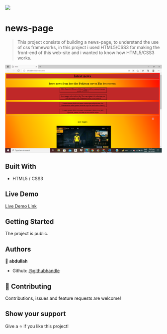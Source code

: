 ![](https://img.shields.io/badge/Microverse-blueviolet)

# news-page

> This project consists of building a news-page, to understand the use of css frameworks, in this project i used HTML5/CSS3 for making the front-end of this web-site and i wanted to know how HTML5/CSS3 works.

![Alt text](https://github.com/abdullah-FullStackDev/news/blob/main/ss.png)

## Built With

- HTML5 / CSS3

## Live Demo

[Live Demo Link](https://abdullah-fullstackdev.github.io/news/)

## Getting Started

The project is public.

## Authors

👤 **abdullah**

- Github: [@githubhandle](https://github.com/abdullah-FullStackDev)


## 🤝 Contributing

Contributions, issues and feature requests are welcome!

## Show your support

Give a ⭐️ if you like this project!

